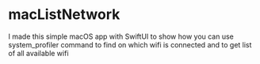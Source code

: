 # macListNetwork
I made this simple macOS app with SwiftUI to show how you can use system_profiler command to find on which wifi is connected and to get list of all available wifi
